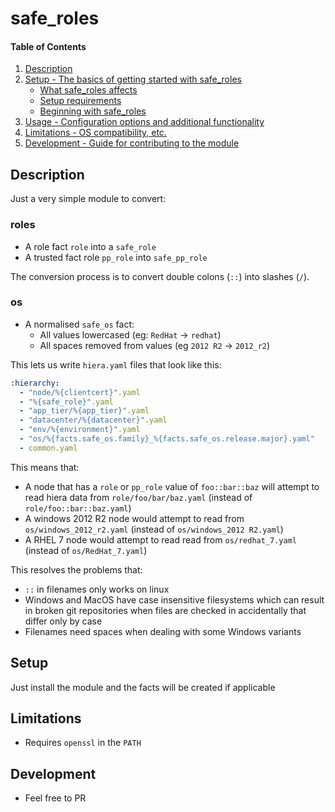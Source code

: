 # safe_roles

#### Table of Contents

1. [Description](#description)
1. [Setup - The basics of getting started with safe_roles](#setup)
    * [What safe_roles affects](#what-safe_roles-affects)
    * [Setup requirements](#setup-requirements)
    * [Beginning with safe_roles](#beginning-with-safe_roles)
1. [Usage - Configuration options and additional functionality](#usage)
1. [Limitations - OS compatibility, etc.](#limitations)
1. [Development - Guide for contributing to the module](#development)

## Description

Just a very simple module to convert:

### roles
* A role fact `role` into a `safe_role` 
* A trusted fact role `pp_role` into `safe_pp_role`

The conversion process is to convert double colons (`::`) into slashes (`/`).

### os
* A normalised `safe_os` fact:
    * All values lowercased (eg: `RedHat` -> `redhat`)
    * All spaces removed from values (eg `2012 R2` -> `2012_r2`)

This lets us write `hiera.yaml` files that look like this:

```yaml
:hierarchy:
  - "node/%{clientcert}".yaml
  - "%{safe_role}".yaml
  - "app_tier/%{app_tier}".yaml
  - "datacenter/%{datacenter}".yaml
  - "env/%{environment}".yaml
  - "os/%{facts.safe_os.family}_%{facts.safe_os.release.major}.yaml"
  - common.yaml
```

This means that:
* A node that has a `role` or `pp_role` value of `foo::bar::baz` will attempt to read hiera data from
`role/foo/bar/baz.yaml` (instead of `role/foo::bar::baz.yaml`)
* A windows 2012 R2 node would attempt to read from `os/windows_2012_r2.yaml` (instead of `os/windows_2012 R2.yaml`)
* A RHEL 7 node would attempt to read read from `os/redhat_7.yaml` (instead of `os/RedHat_7.yaml`)

This resolves the problems that:
* `::` in filenames only works on linux
* Windows and MacOS have case insensitive filesystems which can result in broken git repositories when files are checked
    in accidentally that differ only by case
* Filenames need spaces when dealing with some Windows variants

## Setup
Just install the module and the facts will be created if applicable

## Limitations
* Requires `openssl` in the `PATH`

## Development

* Feel free to PR
